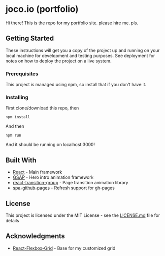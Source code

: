 # joco.io (portfolio)

Hi there! This is the repo for my portfolio site. please hire me. pls.

## Getting Started

These instructions will get you a copy of the project up and running on your local machine for development and testing purposes. See deployment for notes on how to deploy the project on a live system.

### Prerequisites

This project is managed using npm, so install that if you don't have it. 

### Installing

First clone/download this repo, then
```
npm install
```

And then
```
npm run
```

And it should be running on localhost:3000!

## Built With

* [React](https://facebook.github.io/react/) - Main framework
* [GSAP](https://greensock.com/gsap) - Hero intro animation framework
* [react-transition-group](https://github.com/reactjs/react-transition-group) - Page transition animation library
* [spa-github-pages](https://github.com/rafrex/spa-github-pages) - Refresh support for gh-pages

## License

This project is licensed under the MIT License - see the [LICENSE.md](LICENSE.md) file for details

## Acknowledgments

* [React-Flexbox-Grid](https://roylee0704.github.io/react-flexbox-grid/) - Base for my customized grid 

